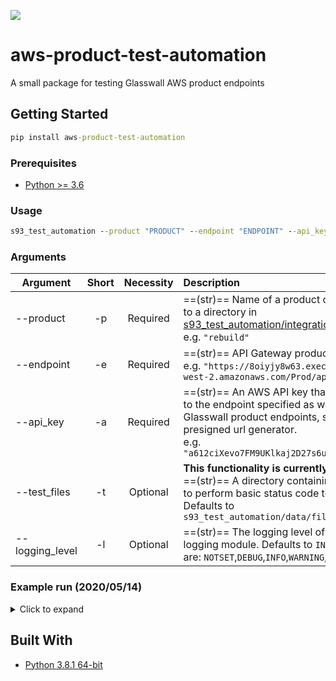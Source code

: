 ![](https://github.com/filetrust/aws-product-test-automation/workflows/Upload%20Python%20Package/badge.svg)

# aws-product-test-automation
A small package for testing Glasswall AWS product endpoints

## Getting Started

```cmd
pip install aws-product-test-automation
```

### Prerequisites

* [Python >= 3.6](https://www.python.org/downloads/)

### Usage

```cmd
s93_test_automation --product "PRODUCT" --endpoint "ENDPOINT" --api_key "API_KEY"
```

### Arguments

| Argument        | Short | Necessity | Description |
| --------------- | :---: | :-------: | :- |
| --product       | -p    | Required  | ==(str)== Name of a product corresponding to a directory in [s93_test_automation/integration_tests](https://github.com/filetrust/aws-product-test-automation/tree/master/s93_test_automation/integration_tests).<br>e.g. `"rebuild"` |
| --endpoint      | -e    | Required  | ==(str)== API Gateway product endpoint url.<br> e.g. `"https://8oiyjy8w63.execute-api.us-west-2.amazonaws.com/Prod/api/Rebuild"` |
| --api_key       | -a    | Required  | ==(str)== An AWS API key that grants access to the endpoint specified as well as other Glasswall product endpoints, such as the presigned url generator.<br>e.g. `"a612ciXevo7FM9UKlkaj2D27s6u7Nieb6K2z9929d"` |
| --test_files    | -t    | Optional  | **This functionality is currently disabled.**<br>==(str)== A directory containing external files to perform basic status code tests on. Defaults to `s93_test_automation/data/files/external`  |
| --logging_level | -l    | Optional  | ==(str)== The logging level of the Python logging module. Defaults to `INFO`. Valid values are: `NOTSET`,`DEBUG`,`INFO`,`WARNING`,`ERROR`,`CRITICAL` |

### Example run (2020/05/14)
<details>
<summary>Click to expand</summary>
    
```cmd
s93_test_automation --product "rebuild" --endpoint "***" --api_key "***"

INFO:glasswall:Setting up Test_rebuild_base64
test_post___bmp_32kb___returns_status_code_200_protected_file (test_rebuild_base64.Test_rebuild_base64) ... ok
test_post___bmp_32kb_invalid_api_key___returns_status_code_403 (test_rebuild_base64.Test_rebuild_base64) ... ok
test_post___bmp_over_6mb___returns_status_code_413 (test_rebuild_base64.Test_rebuild_base64) ... skipped '6 - 10mb edge case, results in status_code 500'   
test_post___doc_embedded_images_12kb_content_management_policy_allow___returns_status_code_200_identical_file (test_rebuild_base64.Test_rebuild_base64) ... ok
test_post___doc_embedded_images_12kb_content_management_policy_disallow___returns_status_code_200_disallowed_json (test_rebuild_base64.Test_rebuild_base64) ... ok
test_post___doc_embedded_images_12kb_content_management_policy_sanitise___returns_status_code_200_sanitised_file (test_rebuild_base64.Test_rebuild_base64) ... ok
test_post___external_files___returns_200_ok_for_all_files (test_rebuild_base64.Test_rebuild_base64) ... skipped ''
test_post___jpeg_corrupt_10kb___returns_status_code_422 (test_rebuild_base64.Test_rebuild_base64) ... ok
test_post___txt_1kb___returns_status_code_422 (test_rebuild_base64.Test_rebuild_base64) ... ok
test_post___xls_malware_macro_48kb___returns_status_code_200_sanitised_file (test_rebuild_base64.Test_rebuild_base64) ... ok
INFO:glasswall:Setting up Test_rebuild_file
test_post___bmp_32kb___returns_status_code_200_protected_file (test_rebuild_file.Test_rebuild_file) ... ok
test_post___bmp_32kb_invalid_api_key___returns_status_code_403 (test_rebuild_file.Test_rebuild_file) ... ok
test_post___bmp_over_6mb___returns_status_code_413 (test_rebuild_file.Test_rebuild_file) ... skipped '6 - 10mb edge case, results in status_code 500'
test_post___doc_embedded_images_12kb_content_management_policy_allow___returns_status_code_200_identical_file (test_rebuild_file.Test_rebuild_file) ... ok
test_post___doc_embedded_images_12kb_content_management_policy_disallow___returns_status_code_200_disallowed_json (test_rebuild_file.Test_rebuild_file) ... ok
test_post___doc_embedded_images_12kb_content_management_policy_sanitise___returns_status_code_200_sanitised_file (test_rebuild_file.Test_rebuild_file) ... ok
test_post___external_files___returns_200_ok_for_all_files (test_rebuild_file.Test_rebuild_file) ... skipped ''
test_post___jpeg_corrupt_10kb___returns_status_code_422 (test_rebuild_file.Test_rebuild_file) ... ok
test_post___txt_1kb___returns_status_code_422 (test_rebuild_file.Test_rebuild_file) ... ok
test_post___xls_malware_macro_48kb___returns_status_code_200_sanitised_file (test_rebuild_file.Test_rebuild_file) ... ok
INFO:glasswall:Setting up Test_rebuild_url
INFO:glasswall:Generating presigned urls...
INFO:glasswall:File uploaded to: customer-uploaded-files/b0fd56c0-f3f1-42e1-b4d6-23133f15092e/15-05-2020 12:42:47/bmp_32kb.bmp
INFO:glasswall:File uploaded to: customer-uploaded-files/1a7447c0-7ee8-4e4d-b39d-0b18f9898ed1/15-05-2020 12:42:49/bmp_5.93mb.bmp
INFO:glasswall:File uploaded to: customer-uploaded-files/9a4c6962-032d-4e24-aef5-b50bf9acba21/15-05-2020 12:42:56/bmp_6.12mb.bmp
INFO:glasswall:File uploaded to: customer-uploaded-files/3ad4c097-6acc-49ac-8c8a-6745fc40cf65/15-05-2020 12:43:02/txt_1kb.txt
INFO:glasswall:File uploaded to: customer-uploaded-files/eabbacd6-fb0e-4af6-9e75-64283e95dbac/15-05-2020 12:43:02/doc_embedded_images_12kb.docx
INFO:glasswall:File uploaded to: customer-uploaded-files/75ccbd10-a5f4-4a46-8ef5-24143cd73af7/15-05-2020 12:43:03/CalcTest.xls
test_post___bmp_32kb___returns_status_code_200_protected_file (test_rebuild_url.Test_rebuild_url) ... ok
test_post___bmp_32kb_invalid_api_key___returns_status_code_403 (test_rebuild_url.Test_rebuild_url) ... ok
test_post___bmp_32kb_no_api_key___returns_status_code_403 (test_rebuild_url.Test_rebuild_url) ... ok
test_post___doc_embedded_images_12kb_content_management_policy_allow___returns_status_code_200_identical_file (test_rebuild_url.Test_rebuild_url) ... ok
test_post___doc_embedded_images_12kb_content_management_policy_disallow___returns_status_code_200_disallowed_json (test_rebuild_url.Test_rebuild_url) ... ok
test_post___doc_embedded_images_12kb_content_management_policy_sanitise___returns_status_code_200_sanitised_file (test_rebuild_url.Test_rebuild_url) ... ok
test_post___jpeg_corrupt_10kb___returns_status_code_422 (test_rebuild_url.Test_rebuild_url) ... skipped 'waiting for update to the presigned url lambda to allow files with no extension'
test_post___txt_1kb___returns_status_code_422 (test_rebuild_url.Test_rebuild_url) ... ok
test_post___xls_malware_macro_48kb___returns_status_code_200_sanitised_file (test_rebuild_url.Test_rebuild_url) ... ok

----------------------------------------------------------------------
Ran 29 tests in 34.634s

OK (skipped=5)
```
</details>

## Built With

* [Python 3.8.1 64-bit](https://www.python.org/downloads/release/python-381/)
